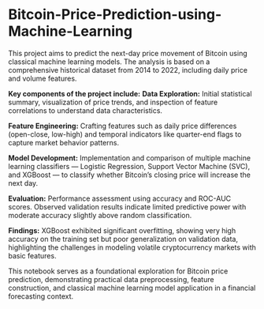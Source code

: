 # Bitcoin-Price-Prediction-using-Machine-Learning
This project aims to predict the next-day price movement of Bitcoin using classical machine learning models.
The analysis is based on a comprehensive historical dataset from 2014 to 2022, including daily price and volume features.

**Key components of the project include:**
**Data Exploration:**
Initial statistical summary, visualization of price trends, and inspection of feature correlations to understand data characteristics.

**Feature Engineering:**
Crafting features such as daily price differences (open-close, low-high) and temporal indicators like quarter-end flags to capture market behavior patterns.

**Model Development:**
Implementation and comparison of multiple machine learning classifiers — Logistic Regression, Support Vector Machine (SVC), and XGBoost — to classify whether Bitcoin’s closing price will increase the next day.

**Evaluation:**
Performance assessment using accuracy and ROC-AUC scores. Observed validation results indicate limited predictive power with moderate accuracy slightly above random classification.

**Findings:**
XGBoost exhibited significant overfitting, showing very high accuracy on the training set but poor generalization on validation data, highlighting the challenges in modeling volatile cryptocurrency markets with basic features.

This notebook serves as a foundational exploration for Bitcoin price prediction, demonstrating practical data preprocessing, feature construction, and classical machine learning model application in a financial forecasting context.
